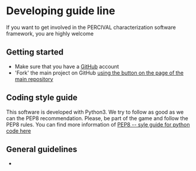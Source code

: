 # Developing guide line

If you want to get involved in the PERCIVAL characterization software framework, you are highly welcome

## Getting started

* Make sure that you have a [GitHub](http://www.github.com) account
* 'Fork' the main project on GitHub [using the button on the page of the main repository](https://github.com/percival-desy/percival-characterization#fork-destination-box)

## Coding style guide

This software is developed with Python3.
We try to follow as good as we can the PEP8 recommendation.
Please, be part of the game and follow the PEP8 rules.
You can find more information of [PEP8 -- syle guide for python code here](https://www.python.org/dev/peps/pep-0008/)

## General guidelines

* 

